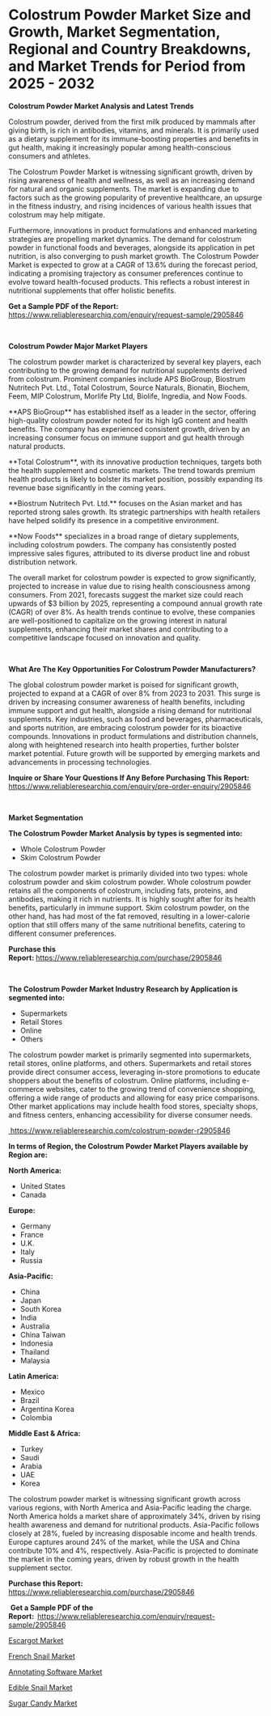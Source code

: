 <p><h1>Colostrum Powder Market Size and Growth, Market Segmentation, Regional and Country Breakdowns, and Market Trends for Period from 2025 -  2032</h1></p><p><strong>Colostrum Powder Market Analysis and Latest Trends</strong></p>
<p><p>Colostrum powder, derived from the first milk produced by mammals after giving birth, is rich in antibodies, vitamins, and minerals. It is primarily used as a dietary supplement for its immune-boosting properties and benefits in gut health, making it increasingly popular among health-conscious consumers and athletes.</p><p>The Colostrum Powder Market is witnessing significant growth, driven by rising awareness of health and wellness, as well as an increasing demand for natural and organic supplements. The market is expanding due to factors such as the growing popularity of preventive healthcare, an upsurge in the fitness industry, and rising incidences of various health issues that colostrum may help mitigate.</p><p>Furthermore, innovations in product formulations and enhanced marketing strategies are propelling market dynamics. The demand for colostrum powder in functional foods and beverages, alongside its application in pet nutrition, is also converging to push market growth. The Colostrum Powder Market is expected to grow at a CAGR of 13.6% during the forecast period, indicating a promising trajectory as consumer preferences continue to evolve toward health-focused products. This reflects a robust interest in nutritional supplements that offer holistic benefits.</p></p>
<p><strong>Get a Sample PDF of the Report:&nbsp;</strong> <a href="https://www.reliableresearchiq.com/enquiry/request-sample/2905846?utm_campaign=121&utm_medium=2&utm_source=Github&utm_content=ia&utm_term=12032025&utm_id=colostrum-powder">https://www.reliableresearchiq.com/enquiry/request-sample/2905846</a></p>
<p>&nbsp;</p>
<p><strong>Colostrum Powder Major Market Players</strong></p>
<p><p>The colostrum powder market is characterized by several key players, each contributing to the growing demand for nutritional supplements derived from colostrum. Prominent companies include APS BioGroup, Biostrum Nutritech Pvt. Ltd., Total Colostrum, Source Naturals, Bionatin, Biochem, Feem, MIP Colostrum, Morlife Pty Ltd, Biolife, Ingredia, and Now Foods.</p><p>**APS BioGroup** has established itself as a leader in the sector, offering high-quality colostrum powder noted for its high IgG content and health benefits. The company has experienced consistent growth, driven by an increasing consumer focus on immune support and gut health through natural products.</p><p>**Total Colostrum**, with its innovative production techniques, targets both the health supplement and cosmetic markets. The trend towards premium health products is likely to bolster its market position, possibly expanding its revenue base significantly in the coming years.</p><p>**Biostrum Nutritech Pvt. Ltd.** focuses on the Asian market and has reported strong sales growth. Its strategic partnerships with health retailers have helped solidify its presence in a competitive environment.</p><p>**Now Foods** specializes in a broad range of dietary supplements, including colostrum powders. The company has consistently posted impressive sales figures, attributed to its diverse product line and robust distribution network.</p><p>The overall market for colostrum powder is expected to grow significantly, projected to increase in value due to rising health consciousness among consumers. From 2021, forecasts suggest the market size could reach upwards of $3 billion by 2025, representing a compound annual growth rate (CAGR) of over 8%. As health trends continue to evolve, these companies are well-positioned to capitalize on the growing interest in natural supplements, enhancing their market shares and contributing to a competitive landscape focused on innovation and quality.</p></p>
<p>&nbsp;</p>
<p><strong>What Are The Key Opportunities For Colostrum Powder Manufacturers?</strong></p>
<p><p>The global colostrum powder market is poised for significant growth, projected to expand at a CAGR of over 8% from 2023 to 2031. This surge is driven by increasing consumer awareness of health benefits, including immune support and gut health, alongside a rising demand for nutritional supplements. Key industries, such as food and beverages, pharmaceuticals, and sports nutrition, are embracing colostrum powder for its bioactive compounds. Innovations in product formulations and distribution channels, along with heightened research into health properties, further bolster market potential. Future growth will be supported by emerging markets and advancements in processing technologies.</p></p>
<p><strong>Inquire or Share Your Questions If Any Before Purchasing This Report:</strong> <a href="https://www.reliableresearchiq.com/enquiry/pre-order-enquiry/2905846?utm_campaign=121&utm_medium=2&utm_source=Github&utm_content=ia&utm_term=12032025&utm_id=colostrum-powder">https://www.reliableresearchiq.com/enquiry/pre-order-enquiry/2905846</a></p>
<p>&nbsp;</p>
<p><strong>Market Segmentation</strong></p>
<p><strong>The Colostrum Powder Market Analysis by types is segmented into:</strong></p>
<p><ul><li>Whole Colostrum Powder</li><li>Skim Colostrum Powder</li></ul></p>
<p><p>The colostrum powder market is primarily divided into two types: whole colostrum powder and skim colostrum powder. Whole colostrum powder retains all the components of colostrum, including fats, proteins, and antibodies, making it rich in nutrients. It is highly sought after for its health benefits, particularly in immune support. Skim colostrum powder, on the other hand, has had most of the fat removed, resulting in a lower-calorie option that still offers many of the same nutritional benefits, catering to different consumer preferences.</p></p>
<p><strong>Purchase this Report:&nbsp;</strong><a href="https://www.reliableresearchiq.com/purchase/2905846?utm_campaign=121&utm_medium=2&utm_source=Github&utm_content=ia&utm_term=12032025&utm_id=colostrum-powder">https://www.reliableresearchiq.com/purchase/2905846</a></p>
<p>&nbsp;</p>
<p><strong>The Colostrum Powder Market Industry Research by Application is segmented into:</strong></p>
<p><ul><li>Supermarkets</li><li>Retail Stores</li><li>Online</li><li>Others</li></ul></p>
<p><p>The colostrum powder market is primarily segmented into supermarkets, retail stores, online platforms, and others. Supermarkets and retail stores provide direct consumer access, leveraging in-store promotions to educate shoppers about the benefits of colostrum. Online platforms, including e-commerce websites, cater to the growing trend of convenience shopping, offering a wide range of products and allowing for easy price comparisons. Other market applications may include health food stores, specialty shops, and fitness centers, enhancing accessibility for diverse consumer needs.</p></p>
<p><a href="https://www.reliableresearchiq.com/colostrum-powder-r2905846?utm_campaign=121&utm_medium=2&utm_source=Github&utm_content=ia&utm_term=12032025&utm_id=colostrum-powder">&nbsp;https://www.reliableresearchiq.com/colostrum-powder-r2905846</a></p>
<p><strong>In terms of Region, the Colostrum Powder Market Players available by Region are:</strong></p>
<p>
    <p> <strong> North America: </strong>
        <ul>
            <li>United States</li>
            <li>Canada</li>
        </ul>
        </p> 
    <p> <strong> Europe: </strong>
        <ul>
            <li>Germany</li>
            <li>France</li>
            <li>U.K.</li>
            <li>Italy</li>
            <li>Russia</li>
        </ul>
        </p> 
    <p> <strong> Asia-Pacific: </strong>
        <ul>
            <li>China</li>
            <li>Japan</li>
            <li>South Korea</li>
            <li>India</li>
            <li>Australia</li>
            <li>China Taiwan</li>
            <li>Indonesia</li>
            <li>Thailand</li>
            <li>Malaysia</li>
        </ul>
        </p> 
    <p> <strong> Latin America: </strong>
        <ul>
            <li>Mexico</li>
            <li>Brazil</li>
            <li>Argentina Korea</li>
            <li>Colombia</li>
        </ul>
        </p> 
    <p> <strong> Middle East & Africa: </strong>
        <ul>
            <li>Turkey</li>
            <li>Saudi</li>
            <li>Arabia</li>
            <li>UAE</li>
            <li>Korea</li>
        </ul>
    </p>
    </p>
<p><p>The colostrum powder market is witnessing significant growth across various regions, with North America and Asia-Pacific leading the charge. North America holds a market share of approximately 34%, driven by rising health awareness and demand for nutritional products. Asia-Pacific follows closely at 28%, fueled by increasing disposable income and health trends. Europe captures around 24% of the market, while the USA and China contribute 10% and 4%, respectively. Asia-Pacific is projected to dominate the market in the coming years, driven by robust growth in the health supplement sector.</p></p>
<p><strong>Purchase this Report: </strong><a href="https://www.reliableresearchiq.com/purchase/2905846?utm_campaign=121&utm_medium=2&utm_source=Github&utm_content=ia&utm_term=12032025&utm_id=colostrum-powder">https://www.reliableresearchiq.com/purchase/2905846</a></p>
<p>&nbsp;<strong>Get a Sample PDF of the Report:&nbsp;&nbsp;</strong><a href="https://www.reliableresearchiq.com/enquiry/request-sample/2905846?utm_campaign=121&utm_medium=2&utm_source=Github&utm_content=ia&utm_term=12032025&utm_id=colostrum-powder">https://www.reliableresearchiq.com/enquiry/request-sample/2905846</a></p>
<p><strong></strong></p>
<p><p><a href="https://github.com/gripeluigstt/Market-Research-Report-List-1/blob/main/escargot-market.md?utm_campaign=121&utm_medium=2&utm_source=Github&utm_content=ia&utm_term=12032025&utm_id=colostrum-powder">Escargot Market</a></p><p><a href="https://github.com/rvadencho/Market-Research-Report-List-1/blob/main/french-snail-market.md?utm_campaign=121&utm_medium=2&utm_source=Github&utm_content=ia&utm_term=12032025&utm_id=colostrum-powder">French Snail Market</a></p><p><a href="https://github.com/minakibanov/Market-Research-Report-List-1/blob/main/annotating-software-market.md?utm_campaign=121&utm_medium=2&utm_source=Github&utm_content=ia&utm_term=12032025&utm_id=colostrum-powder">Annotating Software Market</a></p><p><a href="https://github.com/muoioconzej8/Market-Research-Report-List-1/blob/main/edible-snail-market.md?utm_campaign=121&utm_medium=2&utm_source=Github&utm_content=ia&utm_term=12032025&utm_id=colostrum-powder">Edible Snail Market</a></p><p><a href="https://github.com/obajimlaweh59/Market-Research-Report-List-1/blob/main/sugar-candy-market.md?utm_campaign=121&utm_medium=2&utm_source=Github&utm_content=ia&utm_term=12032025&utm_id=colostrum-powder">Sugar Candy Market</a></p></p>